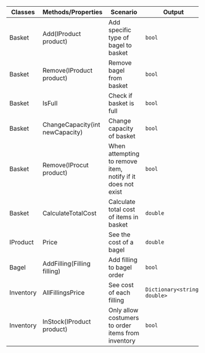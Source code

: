 |Classes|Methods/Properties|Scenario|Output|
|-----|------------------|--------|------|
|Basket|Add(IProduct product)|Add specific type of bagel to basket|`bool`|
|Basket|Remove(IProduct product)|Remove bagel from basket|`bool`|
|Basket|IsFull|Check if basket is full|`bool`|
|Basket|ChangeCapacity(int newCapacity)|Change capacity of basket|`bool`|
|Basket|Remove(IProcut product)|When attempting to remove item, notify if it does not exist|`bool`|
|Basket|CalculateTotalCost|Calculate total cost of items in basket|`double`|
|IProduct|Price|See the cost of a bagel|`double`|
|Bagel|AddFilling(Filling filling)|Add filling to bagel order|`bool`|
|Inventory|AllFillingsPrice|See cost of each filling|`Dictionary<string, double>`|
|Inventory|InStock(IProduct product)|Only allow costumers to order items from inventory|`bool`|
